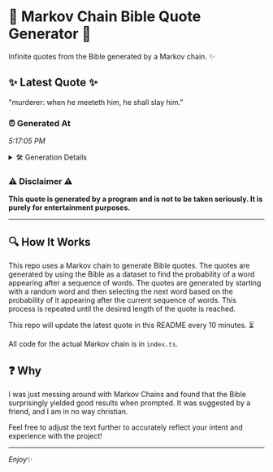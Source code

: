 # 📖 Markov Chain Bible Quote Generator 📖

Infinite quotes from the Bible generated by a Markov chain. ✨

## ✨ Latest Quote ✨
"murderer: when he meeteth him, he shall slay him."

### ⏰ Generated At
*5:17:05 PM*

<details>
    <summary>🛠️ Generation Details</summary>
    <p>
        <strong>🌱 Seed:</strong> murderer:<br>
        <strong>🔄 Iterations:</strong> 8<br>
        <strong>📜 Context History:</strong><br>[ murderer: ]: when<br>[ murderer:, when ]: he<br>[ murderer:, when, he ]: meeteth<br>[ murderer:, when, he, meeteth ]: him,<br>[ murderer:, when, he, meeteth, him, ]: he<br>[ murderer:, when, he, meeteth, him,, he ]: shall<br>[ when, he, meeteth, him,, he, shall ]: slay<br>[ he, meeteth, him,, he, shall, slay ]: him.<br>
    </p>
</details>

### ⚠️ Disclaimer ⚠️
**This quote is generated by a program and is not to be taken seriously. It is purely for entertainment purposes.**

---

## 🔍 How It Works

This repo uses a Markov chain to generate Bible quotes. The quotes are generated by using the Bible as a dataset to find the probability of a word appearing after a sequence of words. The quotes are generated by starting with a random word and then selecting the next word based on the probability of it appearing after the current sequence of words. This process is repeated until the desired length of the quote is reached.

This repo will update the latest quote in this README every 10 minutes. ⏳

All code for the actual Markov chain is in `index.ts`.

## ❓ Why

I was just messing around with Markov Chains and found that the Bible surprisingly yielded good results when prompted. 
It was suggested by a friend, and I am in no way christian.

Feel free to adjust the text further to accurately reflect your intent and experience with the project!

---

*Enjoy*✨
